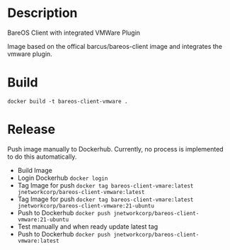 # Description

BareOS Client with integrated VMWare Plugin

Image based on the offical barcus/bareos-client image and integrates the vmware plugin.

# Build

```
docker build -t bareos-client-vmware .
```

# Release

Push image manually to Dockerhub. Currently, no process is implemented to do this automatically.

* Build Image
* Login Dockerhub `docker login`
* Tag Image for push `docker tag bareos-client-vmare:latest jnetworkcorp/bareos-client-vmware:latest`
* Tag Image for push `docker tag bareos-client-vmare:latest jnetworkcorp/bareos-client-vmware:21-ubuntu`
* Push to Dockerhub `docker push jnetworkcorp/bareos-client-vmware:21-ubuntu`
* Test manually and when ready update latest tag
* Push to Dockerhub `docker push jnetworkcorp/bareos-client-vmware:latest`